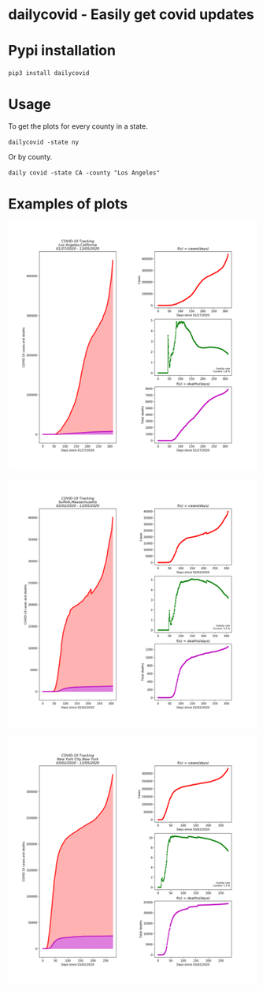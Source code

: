# dailycovid - Easily get covid updates

# Pypi installation
`pip3 install dailycovid`

# Usage

To get the plots for every county in a state.

`dailycovid -state ny`

Or by county.

`daily covid -state CA -county "Los Angeles"`

# Examples of plots

![image](https://raw.githubusercontent.com/Fitzy1293/daily-covid/master/examples/plots_los_angeles_california.png)

![image](https://raw.githubusercontent.com/Fitzy1293/daily-covid/master/examples/plots_suffolk_massachusetts.png)

![image](https://raw.githubusercontent.com/Fitzy1293/daily-covid/master/examples/plots_new_york_city_new_york.png)
